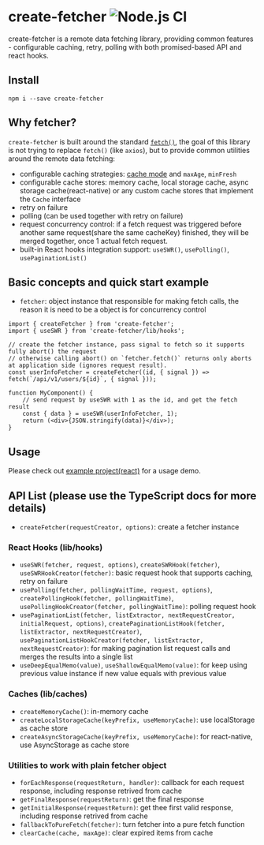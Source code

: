 # create-fetcher ![Node.js CI](https://github.com/rocwind/create-fetcher/workflows/Node.js%20CI/badge.svg)
create-fetcher is a remote data fetching library, providing common features - configurable caching, retry, polling with both promised-based API and react hooks.

## Install
`npm i --save create-fetcher`

## Why fetcher?
`create-fetcher` is built around the standard [`fetch()`](https://developer.mozilla.org/en-US/docs/Web/API/Fetch_API/Using_Fetch), the goal of this library is not trying to replace `fetch()` (like `axios`), but to provide common utilities around the remote data fetching:
- configurable caching strategies: [cache mode](https://developer.mozilla.org/en-US/docs/Web/API/Request/cache) and `maxAge`, `minFresh`
- configurable cache stores: memory cache, local storage cache, async storage cache(react-native) or any custom cache stores that implement the `Cache` interface
- retry on failure
- polling (can be used together with retry on failure)
- request concurrency control: if a fetch request was triggered before another same request(share the same cacheKey) finished, they will be merged together, once 1 actual fetch request.
- built-in React hooks integration support: `useSWR()`, `usePolling()`, `usePaginationList()`

## Basic concepts and quick start example
* `fetcher`: object instance that responsible for making fetch calls, the reason it is need to be a object is for concurrency control

```
import { createFetcher } from 'create-fetcher';
import { useSWR } from 'create-fetcher/lib/hooks';

// create the fetcher instance, pass signal to fetch so it supports fully abort() the request
// otherwise calling abort() on `fetcher.fetch()` returns only aborts at application side (ignores request result).
const userInfoFetcher = createFetcher((id, { signal }) => fetch(`/api/v1/users/${id}`, { signal }));

function MyComponent() {
    // send request by useSWR with 1 as the id, and get the fetch result
    const { data } = useSWR(userInfoFetcher, 1);
    return (<div>{JSON.stringify(data)}</div>);
}
```
## Usage
Please check out [example project(react)](examples/react) for a usage demo.

## API List (please use the TypeScript docs for more details)

* `createFetcher(requestCreator, options)`: create a fetcher instance

### React Hooks (lib/hooks)
* `useSWR(fetcher, request, options)`, `createSWRHook(fetcher)`, `useSWRHookCreator(fetcher)`: basic request hook that supports caching, retry on failure
* `usePolling(fetcher, pollingWaitTime, request, options)`, `createPollingHook(fetcher, pollingWaitTime)`, `usePollingHookCreator(fetcher, pollingWaitTime)`: polling request hook
* `usePaginationList(fetcher, listExtractor, nextRequestCreator, initialRequest, options)`, `createPaginationListHook(fetcher, listExtractor, nextRequestCreator)`, `usePaginationListHookCreator(fetcher, listExtractor, nextRequestCreator)`: for making pagination list request calls and merges the results into a single list
* `useDeepEqualMemo(value)`, `useShallowEqualMemo(value)`: for keep using previous value instance if new value equals with previous value

### Caches (lib/caches)
* `createMemoryCache()`: in-memory cache
* `createLocalStorageCache(keyPrefix, useMemoryCache)`: use localStorage as cache store
* `createAsyncStorageCache(keyPrefix, useMemoryCache)`: for react-native, use AsyncStorage as cache store

### Utilities to work with plain fetcher object
* `forEachResponse(requestReturn, handler)`: callback for each request response, including response retrived from cache
* `getFinalResponse(requestReturn)`: get the final response
* `getInitialResponse(requestReturn)`: get thee first valid response, including response retrived from cache
* `fallbackToPureFetch(fetcher)`: turn fetcher into a pure fetch function
* `clearCache(cache, maxAge)`: clear expired items from cache
